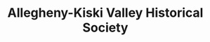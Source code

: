 ---
layout: repo
title: "Allegheny-Kiski Valley Historical Society"
id: 15347
permalink: repos/15347/
---